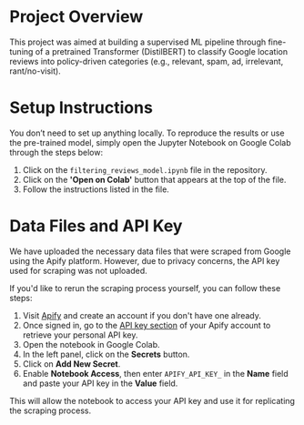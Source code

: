 # Project Overview

This project was aimed at building a supervised ML pipeline through fine-tuning of a pretrained Transformer (DistilBERT) to classify Google location reviews into policy-driven categories (e.g., relevant, spam, ad, irrelevant, rant/no-visit).

# Setup Instructions

You don’t need to set up anything locally. To reproduce the results or use the pre-trained model, simply open the Jupyter Notebook on Google Colab through the steps below:

1. Click on the `filtering_reviews_model.ipynb` file in the repository.
2. Click on the **'Open on Colab'** button that appears at the top of the file.
3. Follow the instructions listed in the file.

# Data Files and API Key

We have uploaded the necessary data files that were scraped from Google using the Apify platform. However, due to privacy concerns, the API key used for scraping was not uploaded.

If you'd like to rerun the scraping process yourself, you can follow these steps:

1. Visit [Apify](https://www.apify.com/) and create an account if you don't have one already.
2. Once signed in, go to the [API key section](https://www.apify.com/settings) of your Apify account to retrieve your personal API key.
3. Open the notebook in Google Colab.
4. In the left panel, click on the **Secrets** button.
5. Click on **Add New Secret**.
6. Enable **Notebook Access**, then enter `APIFY_API_KEY_` in the **Name** field and paste your API key in the **Value** field.

This will allow the notebook to access your API key and use it for replicating the scraping process.

